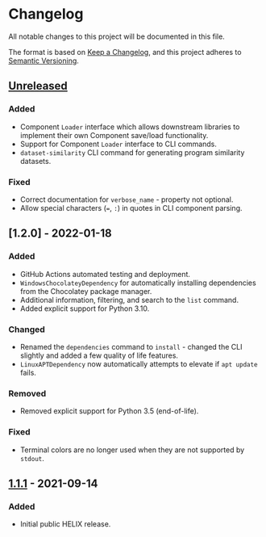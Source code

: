 # Changelog
All notable changes to this project will be documented in this file.

The format is based on [Keep a Changelog](https://keepachangelog.com/en/1.0.0/),
and this project adheres to [Semantic Versioning](https://semver.org/spec/v2.0.0.html).

## [Unreleased]
### Added
- Component `Loader` interface which allows downstream libraries to implement
  their own Component save/load functionality.
- Support for Component `Loader` interface to CLI commands.
- `dataset-similarity` CLI command for generating program similarity datasets.

### Fixed
- Correct documentation for `verbose_name` - property not optional.
- Allow special characters (`=`, `:`) in quotes in CLI component parsing.

## [1.2.0] - 2022-01-18
### Added
- GitHub Actions automated testing and deployment.
- `WindowsChocolateyDependency` for automatically installing dependencies from
  the Chocolatey package manager.
- Additional information, filtering, and search to the `list` command.
- Added explicit support for Python 3.10.

### Changed
- Renamed the `dependencies` command to `install` - changed the CLI slightly
  and added a few quality of life features.
- `LinuxAPTDependency` now automatically attempts to elevate if `apt update`
  fails.

### Removed
- Removed explicit support for Python 3.5 (end-of-life).

### Fixed
- Terminal colors are no longer used when they are not supported by `stdout`.

## [1.1.1] - 2021-09-14
### Added
- Initial public HELIX release.

[Unreleased]: https://github.com/helix-datasets/helix/compare/v1.1.1...HEAD
[1.1.1]: https://github.com/helix-datasets/helix/releases/tag/v1.1.1
